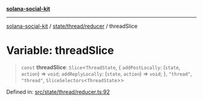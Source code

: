 [**solana-social-kit**](../../../../README.md)

***

[solana-social-kit](../../../../README.md) / [state/thread/reducer](../README.md) / threadSlice

# Variable: threadSlice

> `const` **threadSlice**: `Slice`\<`ThreadState`, \{ `addPostLocally`: (`state`, `action`) => `void`; `addReplyLocally`: (`state`, `action`) => `void`; \}, `"thread"`, `"thread"`, `SliceSelectors`\<`ThreadState`\>\>

Defined in: [src/state/thread/reducer.ts:92](https://github.com/SendArcade/solana-social-starter/blob/03568260ca96ed63f77049843c721de1cb011893/src/state/thread/reducer.ts#L92)
